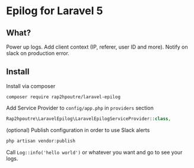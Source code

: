 # Epilog for Laravel 5

## What?

Power up logs. Add client context (IP, referer, user ID and more). Notify on slack on production error.

## Install

Install via composer
```
composer require rap2hpoutre/laravel-epilog
```

Add Service Provider to `config/app.php` in `providers` section
```php
Rap2hpoutre\LaravelEpilog\LaravelEpilogServiceProvider::class,
```

(optional) Publish configuration in order to use Slack alerts
```php
php artisan vendor:publish
```

Call `Log::info('hello world')` or whatever you want and go to see your logs.
